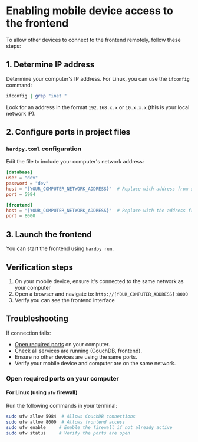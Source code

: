 # Enabling mobile device access to the frontend

To allow other devices to connect to the frontend remotely, follow these steps:

## 1. Determine IP address

Determine your computer's IP address. For Linux, you can use the `ifconfig` command:

```bash
ifconfig | grep "inet "
```

Look for an address in the format `192.168.x.x` or `10.x.x.x` (this is your local network IP).

## 2. Configure ports in project files

### `hardpy.toml` configuration

Edit the file to include your computer's network address:

```toml
[database]
user = "dev"
password = "dev"
host = "{YOUR_COMPUTER_NETWORK_ADDRESS}"  # Replace with address from step 2
port = 5984

[frontend]
host = "{YOUR_COMPUTER_NETWORK_ADDRESS}"  # Replace with the address from step 2 or insert "0.0.0.0"
port = 8000
```

## 3. Launch the frontend

You can start the frontend using `hardpy run`.

## Verification steps

1. On your mobile device, ensure it's connected to the same network as your computer
2. Open a browser and navigate to: `http://[YOUR_COMPUTER_ADDRESS]:8000`
3. Verify you can see the frontend interface

## Troubleshooting

If connection fails:

- [Open required ports](#open-required-ports-on-your-computer) on your computer.
- Check all services are running (CouchDB, frontend).
- Ensure no other devices are using the same ports.
- Verify your mobile device and computer are on the same network.

### Open required ports on your computer

#### For Linux (using `ufw` firewall)

Run the following commands in your terminal:

```bash
sudo ufw allow 5984  # Allows CouchDB connections
sudo ufw allow 8000  # Allows frontend access
sudo ufw enable     # Enable the firewall if not already active
sudo ufw status     # Verify the ports are open
```
